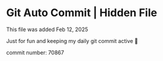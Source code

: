 # Git Auto Commit | Hidden File

This file was added Feb 12, 2025

Just for fun and keeping my daily git commit active 🤪

commit number: 70867
